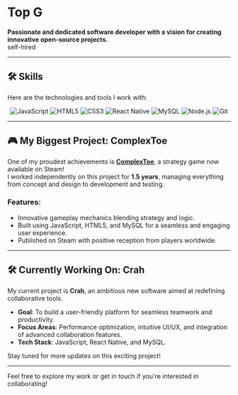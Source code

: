 # Top G  

**Passionate and dedicated software developer with a vision for creating innovative open-source projects.**  
self-hired

---

## 🛠 Skills  

Here are the technologies and tools I work with:  

<p align="center">
  <img src="https://img.shields.io/badge/JavaScript-F7DF1E?style=for-the-badge&logo=javascript&logoColor=black" alt="JavaScript" />
  <img src="https://img.shields.io/badge/HTML5-E34F26?style=for-the-badge&logo=html5&logoColor=white" alt="HTML5" />
  <img src="https://img.shields.io/badge/CSS3-1572B6?style=for-the-badge&logo=css3&logoColor=white" alt="CSS3" />
  <img src="https://img.shields.io/badge/React%20Native-61DAFB?style=for-the-badge&logo=react&logoColor=black" alt="React Native" />
  <img src="https://img.shields.io/badge/MySQL-4479A1?style=for-the-badge&logo=mysql&logoColor=white" alt="MySQL" />
  <img src="https://img.shields.io/badge/Node.js-339933?style=for-the-badge&logo=node.js&logoColor=white" alt="Node.js" />
  <img src="https://img.shields.io/badge/Git-F05032?style=for-the-badge&logo=git&logoColor=white" alt="Git" />
</p>

---

## 🎮 My Biggest Project: ComplexToe  

One of my proudest achievements is **[ComplexToe](https://store.steampowered.com/app/XXXXXX/ComplexToe/)**, a strategy game now available on Steam!  
I worked independently on this project for **1.5 years**, managing everything from concept and design to development and testing.  

### Features:  
- Innovative gameplay mechanics blending strategy and logic.  
- Built using JavaScript, HTML5, and MySQL for a seamless and engaging user experience.  
- Published on Steam with positive reception from players worldwide.  

---

## 🛠 Currently Working On: Crah  

My current project is **Crah**, an ambitious new software aimed at redefining collaborative tools.  
- **Goal**: To build a user-friendly platform for seamless teamwork and productivity.  
- **Focus Areas**: Performance optimization, intuitive UI/UX, and integration of advanced collaboration features.  
- **Tech Stack**: JavaScript, React Native, and MySQL.  

Stay tuned for more updates on this exciting project!

---

Feel free to explore my work or get in touch if you're interested in collaborating!  
